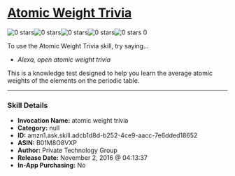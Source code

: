 # [Atomic Weight Trivia](http://alexa.amazon.com/#skills/amzn1.ask.skill.adcb1d8d-b252-4ce9-aacc-7e6dded18652)
![0 stars](../../images/ic_star_border_black_18dp_1x.png)![0 stars](../../images/ic_star_border_black_18dp_1x.png)![0 stars](../../images/ic_star_border_black_18dp_1x.png)![0 stars](../../images/ic_star_border_black_18dp_1x.png)![0 stars](../../images/ic_star_border_black_18dp_1x.png) 0

To use the Atomic Weight Trivia skill, try saying...

* *Alexa, open atomic weight trivia*

This is a knowledge test designed to help you learn the average atomic weights of the elements on the periodic table.

***

### Skill Details

* **Invocation Name:** atomic weight trivia
* **Category:** null
* **ID:** amzn1.ask.skill.adcb1d8d-b252-4ce9-aacc-7e6dded18652
* **ASIN:** B01M8O8VXP
* **Author:** Private Technology Group
* **Release Date:** November 2, 2016 @ 04:13:37
* **In-App Purchasing:** No

